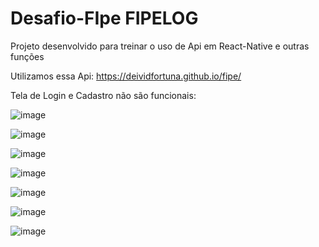 # Desafio-FIpe FIPELOG
Projeto desenvolvido para treinar o uso de Api em React-Native e outras funções

Utilizamos essa Api: https://deividfortuna.github.io/fipe/

Tela de Login e Cadastro não são funcionais: 

![image](https://user-images.githubusercontent.com/56097879/202481335-991b1fff-5bfa-4b25-8a31-a475a0badb85.png)

![image](https://user-images.githubusercontent.com/56097879/202481500-783536b0-c369-4529-b15f-4b56d0c690ef.png)

![image](https://user-images.githubusercontent.com/56097879/202481558-76d823fa-70bc-4a4e-9f5c-8703f68feebe.png)

![image](https://user-images.githubusercontent.com/56097879/202481727-3fd607c3-d416-4823-a38b-44a50603eeeb.png)


![image](https://user-images.githubusercontent.com/56097879/202481908-ae07f2a8-7a2b-46cb-aecc-e6ab9ad26837.png)


![image](https://user-images.githubusercontent.com/56097879/202481960-f3785c76-b2a0-464e-8b28-1959bcacefb6.png)

![image](https://user-images.githubusercontent.com/56097879/202482052-55449138-3908-4553-9748-ac9730e1977b.png)
